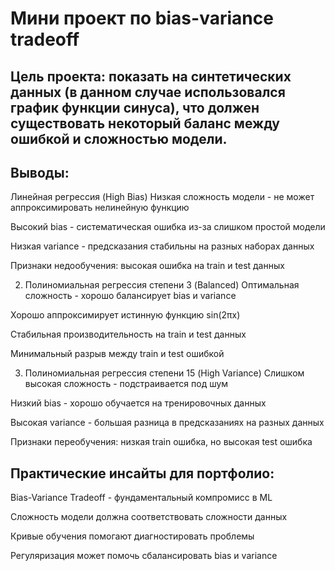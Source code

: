 # Мини проект по bias-variance tradeoff

## Цель проекта: показать на синтетических данных (в данном случае использовался график функции синуса), что должен существовать некоторый баланс между ошибкой и сложностью модели.

## Выводы:

Линейная регрессия (High Bias)
Низкая сложность модели - не может аппроксимировать нелинейную функцию

Высокий bias - систематическая ошибка из-за слишком простой модели

Низкая variance - предсказания стабильны на разных наборах данных

Признаки недообучения: высокая ошибка на train и test данных

2. Полиномиальная регрессия степени 3 (Balanced)
Оптимальная сложность - хорошо балансирует bias и variance

Хорошо аппроксимирует истинную функцию sin(2πx)

Стабильная производительность на train и test данных

Минимальный разрыв между train и test ошибкой

3. Полиномиальная регрессия степени 15 (High Variance)
Слишком высокая сложность - подстраивается под шум

Низкий bias - хорошо обучается на тренировочных данных

Высокая variance - большая разница в предсказаниях на разных данных

Признаки переобучения: низкая train ошибка, но высокая test ошибка

## Практические инсайты для портфолио:

Bias-Variance Tradeoff - фундаментальный компромисс в ML

Сложность модели должна соответствовать сложности данных

Кривые обучения помогают диагностировать проблемы

Регуляризация может помочь сбалансировать bias и variance
